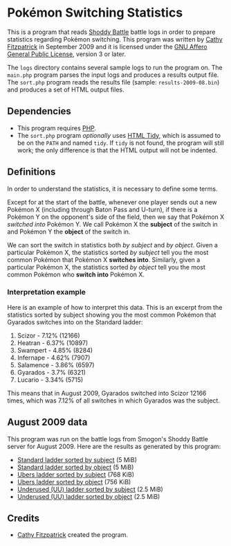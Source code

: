 # Pok&eacute;mon Switching Statistics

This is a program that reads [Shoddy Battle][] battle logs in order to prepare
statistics regarding Pok&eacute;mon switching. This program was written by
[Cathy Fitzpatrick][cathyjf] in September 2009 and it is licensed under the
[GNU Affero General Public License][agpl3], version 3 or later.

The `logs` directory contains several sample logs to run the program on. The
`main.php` program parses the input logs and produces a results output file.
The `sort.php` program reads the results file (sample: `results-2009-08.bin`)
and produces a set of HTML output files.

## Dependencies

+ This program requires [PHP][].
+ The `sort.php` program _optionally_ uses [HTML Tidy][], which is assumed to
  be on the `PATH` and named `tidy`. If `tidy` is not found, the program will
  still work; the only difference is that the HTML output will not be indented.

## Definitions

In order to understand the statistics, it is necessary to define some terms.

Except for at the start of the battle, whenever one player sends out a new
Pokémon X (including through Baton Pass and U-turn), if there is a Pokémon Y on
the opponent's side of the field, then we say that Pokémon X _switched into_
Pokémon Y. We call Pokémon X the **subject** of the switch in and Pokémon Y the
**object** of the switch in.

We can sort the switch in statistics both _by subject_ and _by object_. Given a
particular Pokémon X, the statistics sorted _by subject_ tell you the most
common Pokémon that Pokémon X **switches into**. Similarly, given a particular
Pokémon X, the statistics sorted _by object_ tell you the most common Pokémon
who **switch into** Pokémon X.

### Interpretation example

Here is an example of how to interpret this data. This is an excerpt from the
statistics sorted by subject showing you the most common Pokémon that Gyarados
switches into on the Standard ladder:

1. Scizor - 7.12% (12166)
2. Heatran - 6.37% (10897)
3. Swampert - 4.85% (8284)
4. Infernape - 4.62% (7907)
5. Salamence - 3.86% (6597)
6. Gyarados - 3.7% (6321)
7. Lucario - 3.34% (5715)

This means that in August 2009, Gyarados switched into Scizor 12166 times,
which was 7.12% of all switches in which Gyarados was the subject.

## August 2009 data

This program was run on the battle logs from Smogon's Shoddy Battle server for
August 2009. Here are the results as generated by this program:

+ [Standard ladder sorted by subject](https://cathyjf.com/pokemon/switch-stats/standard_by_subject.htm) (5 MiB)
+ [Standard ladder sorted by object](https://cathyjf.com/pokemon/switch-stats/standard_by_object.htm) (5 MiB)
+ [Ubers ladder sorted by subject](https://cathyjf.com/pokemon/switch-stats/ubers_by_subject.htm) (768 KiB)
+ [Ubers ladder sorted by object](https://cathyjf.com/pokemon/switch-stats/ubers_by_object.htm) (756 KiB)
+ [Underused (UU) ladder sorted by subject](https://cathyjf.com/pokemon/switch-stats/underused_by_subject.htm) (2.5 MiB)
+ [Underused (UU) ladder sorted by object](https://cathyjf.com/pokemon/switch-stats/underused_by_object.htm) (2.5 MiB)

## Credits

+ [Cathy Fitzpatrick][cathyjf] created the program.

[Shoddy Battle]: http://pokemonlab.com
[cathyjf]: https://cathyjf.com
[agpl3]: http://www.fsf.org/licensing/licenses/agpl-3.0.html
[PHP]: http://php.net
[HTML Tidy]: http://tidy.sourceforge.net/
